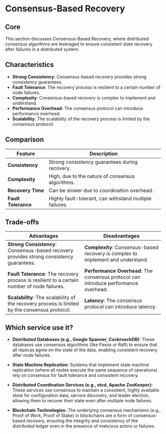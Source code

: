 # Consensus-Based Recovery

## Core

This section discusses Consensus-Based Recovery, where distributed consensus algorithms are leveraged to ensure consistent state recovery after failures in a distributed system.

## Characteristics

- **Strong Consistency**: Consensus-based recovery provides strong consistency guarantees.
- **Fault Tolerance**: The recovery process is resilient to a certain number of node failures.
- **Complexity**: Consensus-based recovery is complex to implement and understand.
- **Performance Overhead**: The consensus protocol can introduce performance overhead.
- **Scalability**: The scalability of the recovery process is limited by the consensus protocol.

## Comparison

| Feature | Description |
|---|---|
| **Consistency** | Strong consistency guarantees during recovery. |
| **Complexity** | High, due to the nature of consensus algorithms. |
| **Recovery Time** | Can be slower due to coordination overhead. |
| **Fault Tolerance** | Highly fault-tolerant, can withstand multiple failures. |

## Trade-offs

| Advantages | Disadvantages |
|---|---|
| **Strong Consistency**: Consensus-based recovery provides strong consistency guarantees. | **Complexity**: Consensus-based recovery is complex to implement and understand. |
| **Fault Tolerance**: The recovery process is resilient to a certain number of node failures. | **Performance Overhead**: The consensus protocol can introduce performance overhead. |
| **Scalability**: The scalability of the recovery process is limited by the consensus protocol. | **Latency**: The consensus protocol can introduce latency. |

## Which service use it?



-   **Distributed Databases (e.g., Google Spanner, CockroachDB):** These databases use consensus algorithms (like Paxos or Raft) to ensure that all replicas agree on the state of the data, enabling consistent recovery after node failures.

-   **State Machine Replication:** Systems that implement state machine replication (where all nodes execute the same sequence of operations) rely on consensus for fault tolerance and consistent recovery.

-   **Distributed Coordination Services (e.g., etcd, Apache ZooKeeper):** These services use consensus to maintain a consistent, highly available store for configuration data, service discovery, and leader election, allowing them to recover their state even after multiple node failures.

-   **Blockchain Technologies:** The underlying consensus mechanisms (e.g., Proof of Work, Proof of Stake) in blockchains are a form of consensus-based recovery, ensuring the integrity and consistency of the distributed ledger even in the presence of malicious actors or failures.
